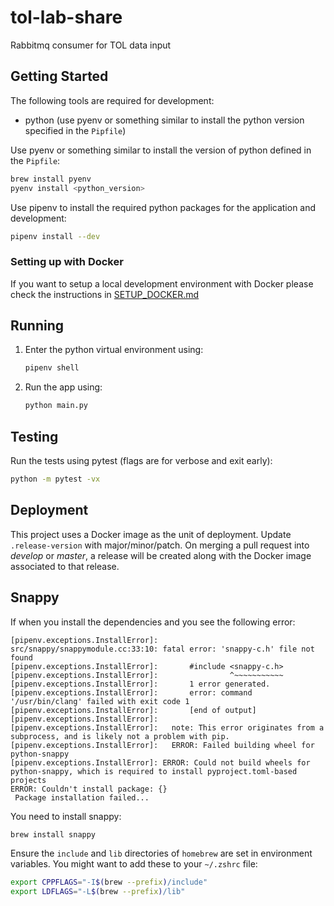 # tol-lab-share

Rabbitmq consumer for TOL data input

## Getting Started

The following tools are required for development:

- python (use pyenv or something similar to install the python version specified in the `Pipfile`)

Use pyenv or something similar to install the version of python
defined in the `Pipfile`:

```bash
brew install pyenv
pyenv install <python_version>
```

Use pipenv to install the required python packages for the application and development:

```bash
pipenv install --dev
```

### Setting up with Docker

If you want to setup a local development environment with Docker please check
the instructions in [SETUP_DOCKER.md](SETUP_DOCKER.md)

## Running

1. Enter the python virtual environment using:

    ```bash
    pipenv shell
    ```

1. Run the app using:

    ```bash
    python main.py
    ```

## Testing

Run the tests using pytest (flags are for verbose and exit early):

```bash
python -m pytest -vx
```

## Deployment

This project uses a Docker image as the unit of deployment. Update `.release-version` with
major/minor/patch. On merging a pull request into *develop* or *master*, a release will be created
along with the Docker image associated to that release.

## Snappy

If when you install the dependencies and you see the following error:

```stdout
[pipenv.exceptions.InstallError]:       src/snappy/snappymodule.cc:33:10: fatal error: 'snappy-c.h' file not found
[pipenv.exceptions.InstallError]:       #include <snappy-c.h>
[pipenv.exceptions.InstallError]:                ^~~~~~~~~~~~
[pipenv.exceptions.InstallError]:       1 error generated.
[pipenv.exceptions.InstallError]:       error: command '/usr/bin/clang' failed with exit code 1
[pipenv.exceptions.InstallError]:       [end of output]
[pipenv.exceptions.InstallError]:
[pipenv.exceptions.InstallError]:   note: This error originates from a subprocess, and is likely not a problem with pip.
[pipenv.exceptions.InstallError]:   ERROR: Failed building wheel for python-snappy
[pipenv.exceptions.InstallError]: ERROR: Could not build wheels for python-snappy, which is required to install pyproject.toml-based projects
ERROR: Couldn't install package: {}
 Package installation failed...
```

You need to install snappy:

```bash
brew install snappy
```

Ensure the `include` and `lib` directories of `homebrew` are set in environment variables.
You might want to add these to your `~/.zshrc` file:

```bash
export CPPFLAGS="-I$(brew --prefix)/include"
export LDFLAGS="-L$(brew --prefix)/lib"
```
